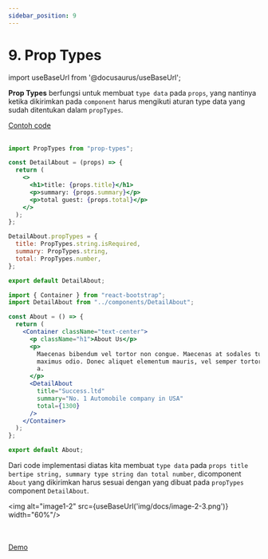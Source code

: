 ```yaml
---
sidebar_position: 9
---
```


# 9. Prop Types

import useBaseUrl from '@docusaurus/useBaseUrl';

**Prop Types** berfungsi untuk membuat `type data` pada `props`, yang nantinya ketika dikirimkan pada `component` harus mengikuti aturan type data yang sudah ditentukan dalam `propTypes`.

<a class="btn-example-code" href="https://github.com/demo-dumbways/ebook-code-results-stage-2/tree/9-frontend-react-js-advance/src">
Contoh code
</a>

<br />
<br />

```jsx title=components/DetailAbout.js {1,6-8,13-17}
import PropTypes from "prop-types";

const DetailAbout = (props) => {
  return (
    <>
      <h1>title: {props.title}</h1>
      <p>summary: {props.summary}</p>
      <p>total guest: {props.total}</p>
    </>
  );
};

DetailAbout.propTypes = {
  title: PropTypes.string.isRequired,
  summary: PropTypes.string,
  total: PropTypes.number,
};

export default DetailAbout;
```

```jsx title=pages/About.js {2,13-17}
import { Container } from "react-bootstrap";
import DetailAbout from "../components/DetailAbout";

const About = () => {
  return (
    <Container className="text-center">
      <p className="h1">About Us</p>
      <p>
        Maecenas bibendum vel tortor non congue. Maecenas at sodales turpis, id
        maximus odio. Donec aliquet elementum mauris, vel semper tortor ultrices
        a.
      </p>
      <DetailAbout
        title="Success.ltd"
        summary="No. 1 Automobile company in USA"
        total={1300}
      />
    </Container>
  );
};

export default About;
```

Dari code implementasi diatas kita membuat `type data` pada `props title bertipe string, summary type string dan total number`, dicomponent `About` yang dikirimkan harus sesuai dengan yang dibuat pada `propTypes` component `DetailAbout`.

<img alt="image1-2" src={useBaseUrl('img/docs/image-2-3.png')} width="60%"/>

<br />
<br />

<div>
<a class="btn-demo" href="https://ebook-code-results-stage-2-git-3-frontend-37d2af-demo-dumbways.vercel.app/">
Demo
</a>
</div>